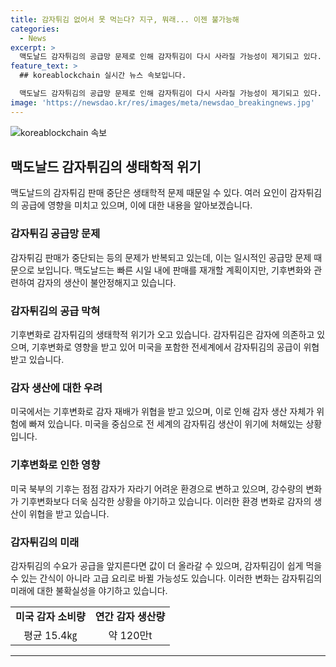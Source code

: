 ```yaml
---
title: 감자튀김 없어서 못 먹는다? 지구, 뭐래... 이젠 불가능해
categories:
  - News
excerpt: >
  맥도날드 감자튀김의 공급망 문제로 인해 감자튀김이 다시 사라질 가능성이 제기되고 있다. 기후변화로 인해 감자 생산이 위협받고 있는 가운데, 미국을 중심으로 감자튀김 공급이 더욱 불안정해질 수 있음을 우려하는 목소리가 나오고 있다. 이에 따라 감자튀김이 사라지지 않을 수 있다는 비관적 전망도 제시되고 있으며, 미래에는 감자튀김이 고급 요리로 대체될 수도 있다는 주장이 제기되고 있다. 기후의 불확실성에 직면하며 감자튀김의 미래가 불투명한 상황이다.
feature_text: >
  ## koreablockchain 실시간 뉴스 속보입니다.

  맥도날드 감자튀김의 공급망 문제로 인해 감자튀김이 다시 사라질 가능성이 제기되고 있다. 기후변화로 인해 감자 생산이 위협받고 있는 가운데, 미국을 중심으로 감자튀김 공급이 더욱 불안정해질 수 있음을 우려하는 목소리가 나오고 있다. 이에 따라 감자튀김이 사라지지 않을 수 있다는 비관적 전망도 제시되고 있으며, 미래에는 감자튀김이 고급 요리로 대체될 수도 있다는 주장이 제기되고 있다. 기후의 불확실성에 직면하며 감자튀김의 미래가 불투명한 상황이다.
image: 'https://newsdao.kr/res/images/meta/newsdao_breakingnews.jpg'
---
```


<p><img src="https://newsdao.kr/res/images/meta/newsdao_breakingnews.jpg" alt="koreablockchain 속보" /></p>

<h2 data-ke-size="size26">맥도날드 감자튀김의 생태학적 위기</h2>

<p data-ke-size="size16">맥도날드의 감자튀김 판매 중단은 생태학적 문제 때문일 수 있다. 여러 요인이 감자튀김의 공급에 영향을 미치고 있으며, 이에 대한 내용을 알아보겠습니다.</p>

<h3>감자튀김 공급망 문제</h3>

<p data-ke-size="size16">감자튀김 판매가 중단되는 등의 문제가 반복되고 있는데, 이는 일시적인 공급망 문제 때문으로 보입니다. 맥도날드는 빠른 시일 내에 판매를 재개할 계획이지만, 기후변화와 관련하여 감자의 생산이 불안정해지고 있습니다.</p>

<h3>감자튀김의 공급 막혀</h3>

<p data-ke-size="size16">기후변화로 감자튀김의 생태학적 위기가 오고 있습니다. 감자튀김은 감자에 의존하고 있으며, 기후변화로 영향을 받고 있어 미국을 포함한 전세계에서 감자튀김의 공급이 위협받고 있습니다.</p>

<h3>감자 생산에 대한 우려</h3>

<p data-ke-size="size16">미국에서는 기후변화로 감자 재배가 위협을 받고 있으며, 이로 인해 감자 생산 자체가 위험에 빠져 있습니다. 미국을 중심으로 전 세계의 감자튀김 생산이 위기에 처해있는 상황입니다.</p>

<h3>기후변화로 인한 영향</h3>

<p data-ke-size="size16">미국 북부의 기후는 점점 감자가 자라기 어려운 환경으로 변하고 있으며, 강수량의 변화가 기후변화보다 더욱 심각한 상황을 야기하고 있습니다. 이러한 환경 변화로 감자의 생산이 위협을 받고 있습니다.</p>

<h3>감자튀김의 미래</h3>

<p data-ke-size="size16">감자튀김의 수요가 공급을 앞지른다면 값이 더 올라갈 수 있으며, 감자튀김이 쉽게 먹을 수 있는 간식이 아니라 고급 요리로 바뀔 가능성도 있습니다. 이러한 변화는 감자튀김의 미래에 대한 불확실성을 야기하고 있습니다.</p>

<table>
    <tbody>
        <tr>
            <td style="text-align: center; height: 17px;"><b>미국 감자 소비량</b></td>
            <td style="text-align: center; height: 17px;"><b>연간 감자 생산량</b></td>
        </tr>
        <tr>
            <td style="text-align: center; height: 17px;">평균 15.4㎏</td>
            <td style="text-align: center; height: 17px;">약 120만t</td>
        </tr>
    </tbody>
</table>

<hr>

<p data-ke-size="size16">&nbsp;</p>


